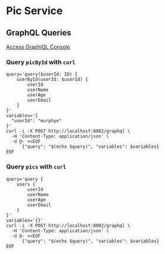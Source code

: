 # Pic Service

## GraphQL Queries

[Access GraphiQL Console](http://localhost:8081/graphiql)

### Query `picById` with `curl`

```shell
query='query($userId: ID) {
    userById(userId: $userId) {
        userId
        userName
        userAge
        userEmail
    }
}'
variables='{
  "userId": "murphye"
}'
curl -i -X POST http://localhost:8082/graphql \
  -H 'Content-Type: application/json' \
  -d @- <<EOF
      {"query": "$(echo $query)", "variables": $variables}
EOF
```

### Query `pics` with `curl`
```shell
query='query {
    users {
        userId
        userName
        userAge
        userEmail
    }
}'
variables='{}'
curl -i -X POST http://localhost:8082/graphql \
  -H 'Content-Type: application/json' \
  -d @- <<EOF
      {"query": "$(echo $query)", "variables": $variables}
EOF
```